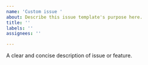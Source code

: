 ```yaml
---
name: 'Custom issue '
about: Describe this issue template's purpose here.
title: ''
labels: ''
assignees: ''

---
```


A clear and concise description of issue or feature.

